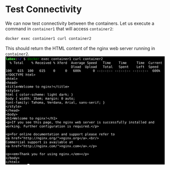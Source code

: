 # Test Connectivity

We can now test connectivity between the containers. Let us execute a command in `container1` that will access `container2`:

```sh
docker exec container1 curl container2
```

This should return the HTML content of the nginx web server running in `container2`.
![lab-docker-network-tutorial-3](assets/lab-docker-network-tutorial-3.png)

